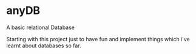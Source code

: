 # anyDB
A basic relational Database

Starting with this project just to have fun and implement things which i've learnt about databases so far.
